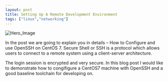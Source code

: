 ```yaml
---
layout: post
title: Setting Up A Remote Development Environment
tags: ["linux","networking"]
---
```

![Hero_Image](https://tecadmin.net/wp-content/uploads/2014/01/ssh-large-image.gif "hero_image")

In the post we are going to explain you in details – How to Configure and use OpenSSH on CentOS 7. Secure Shell or SSH is a protocol which allows users to connect to a remote system using a client-server architecture.

The login session is encrypted and very secure. In this blog post I would like to demonstrate how to congifigure a CentOS7 machine with OpenSSH and a good baseline toolchain for developing on.

